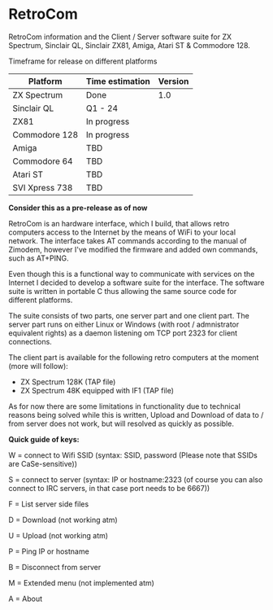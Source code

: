 # RetroCom
RetroCom information and the Client / Server software suite for ZX Spectrum, Sinclair QL, Sinclair ZX81, Amiga, Atari ST & Commodore 128.

Timeframe for release on different platforms

| Platform  | Time estimation | Version |
| ------------- | ------------- | ------------- |
| ZX Spectrum | Done | 1.0 |
| Sinclair QL | Q1 - 24 |
| ZX81 | In progress |
| Commodore 128 | In progress |
| Amiga | TBD |
| Commodore 64 | TBD |
| Atari ST | TBD |
| SVI Xpress 738 | TBD |

**Consider this as a pre-release as of now**

RetroCom is an hardware interface, which I build, that allows retro computers access to the Internet by the means of WiFi to your local network. The interface takes AT commands according to the manual of Zimodem, however I've modified the firmware and added own commands, such as AT+PING.

Even though this is a functional way to communicate with services on the Internet I decided to develop a software suite for the interface. The software suite is written in portable C thus allowing the same source code for different platforms.

The suite consists of two parts, one server part and one client part. The server part runs on either Linux or Windows (with root / admnistrator equivalent rights) as a daemon listening om TCP port 2323 for client connections.

The client part is available for the following retro computers at the moment (more will follow):

* ZX Spectrum 128K (TAP file)
* ZX Spectrum 48K equipped with IF1 (TAP file)

As for now there are some limitations in functionality due to technical reasons being solved while this is written, Upload and Download of data to / from server does not work, but will resolved as quickly as possible.

**Quick guide of keys:**

W = connect to Wifi SSID (syntax: SSID, password (Please note that SSIDs are CaSe-sensitive))

S = connect to server (syntax: IP or hostname:2323 (of course you can also connect to IRC servers, in that case port needs to be 6667))

F = List server side files

D = Download (not working atm)

U = Upload (not working atm)

P = Ping IP or hostname

B = Disconnect from server

M = Extended menu (not implemented atm)

A = About
